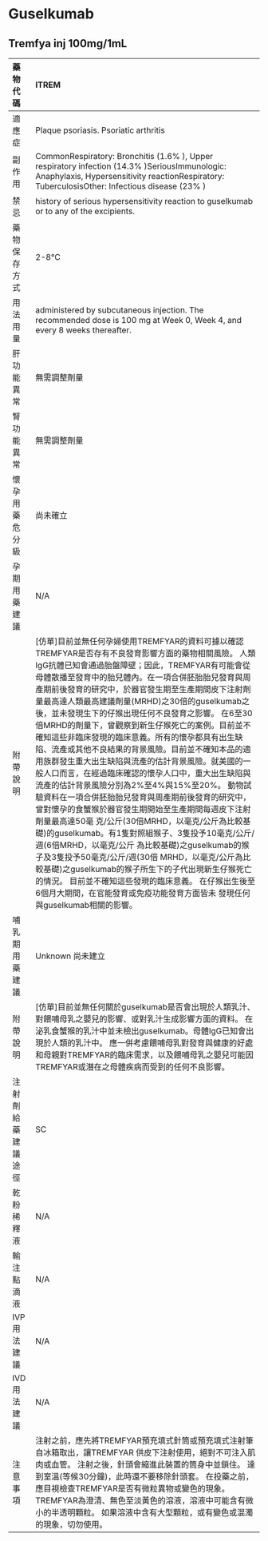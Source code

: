 # Guselkumab

## Tremfya inj 100mg/1mL

| 藥物代碼 | ITREM |
| :--- | :--- |
| 適應症 | Plaque psoriasis. Psoriatic arthritis |
| 副作用 | CommonRespiratory: Bronchitis \(1.6% \), Upper respiratory infection \(14.3% \)SeriousImmunologic: Anaphylaxis, Hypersensitivity reactionRespiratory: TuberculosisOther: Infectious disease \(23% \) |
| 禁忌 | history of serious hypersensitivity reaction to guselkumab or to any of the excipients. |
| 藥物保存方式 | 2-8℃ |
| 用法用量 | administered by subcutaneous injection. The recommended dose is 100 mg at Week 0, Week 4, and every 8 weeks thereafter. |
| 肝功能異常 | 無需調整劑量 |
| 腎功能異常 | 無需調整劑量 |
| 懷孕用藥危分級 | 尚未確立 |
| 孕期用藥建議 | N/A |
| 附帶說明 | \[仿單\]目前並無任何孕婦使用TREMFYAR的資料可據以確認TREMFYAR是否存有不良發育影響方面的藥物相關風險。 人類IgG抗體已知會通過胎盤障壁；因此，TREMFYAR有可能會從母體散播至發育中的胎兒體內。在一項合併胚胎胎兒發育與周產期前後發育的研究中，於器官發生期至生產期間皮下注射劑量最高達人類最高建議劑量\(MRHD\)之30倍的guselkumab之後，並未發現生下的仔猴出現任何不良發育之影響。 在6至30倍MRHD的劑量下，曾觀察到新生仔猴死亡的案例。目前並不確知這些非臨床發現的臨床意義。所有的懷孕都具有出生缺陷、流產或其他不良結果的背景風險。目前並不確知本品的適用族群發生重大出生缺陷與流產的估計背景風險。就美國的一般人口而言，在經過臨床確認的懷孕人口中，重大出生缺陷與流產的估計背景風險分別為2%至4%與15%至20%。 動物試驗資料在一項合併胚胎胎兒發育與周產期前後發育的研究中，曾對懷孕的食蟹猴於器官發生期開始至生產期間每週皮下注射劑量最高達50毫 克/公斤\(30倍MRHD，以毫克/公斤為比較基礎\)的guselkumab。有1隻對照組猴子、3隻投予10毫克/公斤/週\(6倍MRHD，以毫克/公斤 為比較基礎\)之guselkumab的猴子及3隻投予50毫克/公斤/週\(30倍 MRHD，以毫克/公斤為比較基礎\)之guselkumab的猴子所生下的子代出現新生仔猴死亡的情況。 目前並不確知這些發現的臨床意義。 在仔猴出生後至6個月大期間，在官能發育或免疫功能發育方面皆未 發現任何與guselkumab相關的影響。 |
| 哺乳期用藥建議 | Unknown 尚未建立 |
| 附帶說明 | \[仿單\]目前並無任何關於guselkumab是否會出現於人類乳汁、對餵哺母乳之嬰兒的影響、或對乳汁生成影響方面的資料。 在泌乳食蟹猴的乳汁中並未檢出guselkumab。母體IgG已知會出現於人類的乳汁中。 應一併考慮餵哺母乳對發育與健康的好處和母親對TREMFYAR的臨床需求，以及餵哺母乳之嬰兒可能因TREMFYAR或潛在之母體疾病而受到的任何不良影響。 |
| 注射劑給藥建議途徑 | SC |
| 乾粉稀釋液 | N/A |
| 輸注點滴液 | N/A |
| IVP 用法建議 | N/A |
| IVD 用法建議 | N/A |
| 注意事項 | 注射之前，應先將TREMFYAR預充填式針筒或預充填式注射筆自冰箱取出，讓TREMFYAR 供皮下注射使用，絕對不可注入肌肉或血管。 注射之後，針頭會縮進此裝置的筒身中並鎖住。 達到室溫\(等候30分鐘\)，此時還不要移除針頭套。 在投藥之前，應目視檢查TREMFYAR是否有微粒異物或變色的現象。 TREMFYAR為澄清、無色至淡黃色的溶液，溶液中可能含有微小的半透明顆粒。 如果溶液中含有大型顆粒，或有變色或混濁的現象，切勿使用。 |

